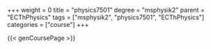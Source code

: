 +++
weight = 0
title = "physics7501"
degree = "msphysik2"
parent = "ECThPhysics"
tags = ["msphysik2", "physics7501", "ECThPhysics"]
categories = ["course"]
+++

{{< genCoursePage >}}
